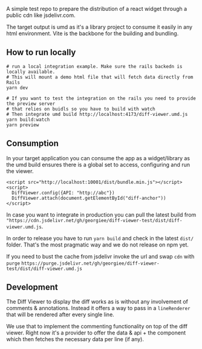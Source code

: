 A simple test repo to prepare the distribution
of a react widget through a public cdn like jsdelivr.com.

The target output is umd as it's a library project to consume it easily in any html environment.
Vite is the backbone for the building and bundling.

## How to run locally

```
# run a local integration example. Make sure the rails backedn is locally available.
# This will mount a demo html file that will fetch data directly from Rails
yarn dev

# If you want to test the integration on the rails you need to provide the preview server
# that relies on buidls so you have to build with watch
# Then integrate umd build http://localhost:4173/diff-viewer.umd.js
yarn build:watch
yarn preview
```


## Consumption
In your target application you can consume the app as a widget/library
as the umd build ensures there is a global set to access, configuring and run the viewer.

```
<script src="http://localhost:10001/dist/bundle.min.js"></script>
<script>
  DiffViewer.config({API: "http://abc"})
  DiffViewer.attach(document.getElementById("diff-anchor"))
</script>

```

In case you want to integrate in production you can pull the latest build 
from `"https://cdn.jsdelivr.net/gh/georgiee/diff-viewer-test/dist/diff-viewer.umd.js`.
 
In order to release you have to run `yarn build` and check in the latest `dist/` folder.
That's the most pragmatic way and we do not release on npm yet.


If you need to bust the cache from jsdelivr invoke the url and swap `cdn` with `purge`
`https://purge.jsdelivr.net/gh/georgiee/diff-viewer-test/dist/diff-viewer.umd.js`

## Development
The Diff Viewer to display the diff works as is without any involvement of comments & annotations.
Instead it offers a way to pass in a `lineRenderer` that will be rendered after every single line.

We use that to implement the commenting functionality on top of the diff viewer.
Right now it's a provider to offer the data & api + the component which then fetches
the necessary data per line (if any).

